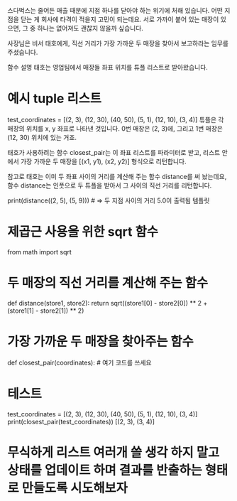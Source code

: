 스다벅스는 줄어든 매출 때문에 지점 하나를 닫아야 하는 위기에 처해 있습니다. 어떤 지점을 닫는 게 회사에 타격이 적을지 고민이 되는데요. 서로 가까이 붙어 있는 매장이 있으면, 그 중 하나는 없어져도 괜찮지 않을까 싶습니다.

사장님은 비서 태호에게, 직선 거리가 가장 가까운 두 매장을 찾아서 보고하라는 임무를 주셨습니다.

함수 설명
태호는 영업팀에서 매장들 좌표 위치를 튜플 리스트로 받아왔습니다.

# 예시 tuple 리스트
test_coordinates = [(2, 3), (12, 30), (40, 50), (5, 1), (12, 10), (3, 4)]
튜플은 각 매장의 위치를 x, y 좌표로 나타낸 것입니다. 0번 매장은 (2, 3)에, 그리고 1번 매장은 (12, 30) 위치에 있는 거죠.

태호가 사용하려는 함수 closest_pair는 이 좌표 리스트를 파라미터로 받고, 리스트 안에서 가장 가까운 두 매장을 [(x1, y1), (x2, y2)] 형식으로 리턴합니다.

참고로 태호는 이미 두 좌표 사이의 거리를 계산해 주는 함수 distance를 써 놨는데요, 함수 distance는 인풋으로 두 튜플을 받아서 그 사이의 직선 거리를 리턴합니다.

print(distance((2, 5), (5, 9))) # => 두 지점 사이의 거리 5.0이 출력됨
템플릿
# 제곱근 사용을 위한 sqrt 함수
from math import sqrt

# 두 매장의 직선 거리를 계산해 주는 함수
def distance(store1, store2):
    return sqrt((store1[0] - store2[0]) ** 2 + (store1[1] - store2[1]) ** 2)

# 가장 가까운 두 매장을 찾아주는 함수
def closest_pair(coordinates):
    # 여기 코드를 쓰세요

# 테스트
test_coordinates = [(2, 3), (12, 30), (40, 50), (5, 1), (12, 10), (3, 4)]
print(closest_pair(test_coordinates))
[(2, 3), (3, 4)]

# 무식하게 리스트 여러개 쓸 생각 하지 말고 상태를 업데이트 하며 결과를 반출하는 형태로 만들도록 시도해보자